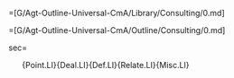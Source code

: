 =[G/Agt-Outline-Universal-CmA/Library/Consulting/0.md]

=[G/Agt-Outline-Universal-CmA/Outline/Consulting/0.md]

sec=<ol>{Point.LI}{Deal.LI}{Def.LI}{Relate.LI}{Misc.LI}</ol>